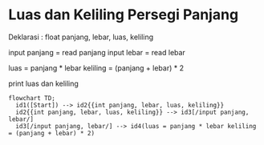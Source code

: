 # Luas dan Keliling Persegi Panjang #

Deklarasi : float panjang, lebar, luas, keliling 

input panjang = read panjang
input lebar = read lebar

luas = panjang * lebar 
keliling = (panjang + lebar) * 2

print luas dan keliling

```mermaid
flowchart TD;
  id1([Start]) --> id2{{int panjang, lebar, luas, keliling}}
  id2{{int panjang, lebar, luas, keliling}} --> id3[/input panjang, lebar/]
  id3[/input panjang, lebar/] --> id4(luas = panjang * lebar keliling = (panjang + lebar) * 2)
```
